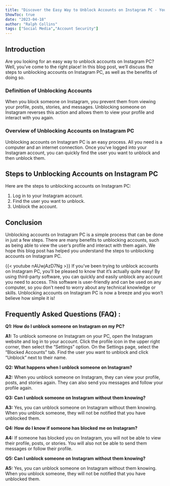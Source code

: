 ```yaml
---
title: "Discover the Easy Way to Unblock Accounts on Instagram PC - You Won't Believe How Simple It Is!"
ShowToc: true 
date: "2023-04-18"
author: "Ralph Collins" 
tags: ["Social Media","Account Security"]
---
```

## Introduction

Are you looking for an easy way to unblock accounts on Instagram PC? Well, you’ve come to the right place! In this blog post, we’ll discuss the steps to unblocking accounts on Instagram PC, as well as the benefits of doing so. 

### Definition of Unblocking Accounts

When you block someone on Instagram, you prevent them from viewing your profile, posts, stories, and messages. Unblocking someone on Instagram reverses this action and allows them to view your profile and interact with you again. 

### Overview of Unblocking Accounts on Instagram PC

Unblocking accounts on Instagram PC is an easy process. All you need is a computer and an internet connection. Once you’ve logged into your Instagram account, you can quickly find the user you want to unblock and then unblock them. 

## Steps to Unblocking Accounts on Instagram PC

Here are the steps to unblocking accounts on Instagram PC: 

1. Log in to your Instagram account. 
2. Find the user you want to unblock. 
3. Unblock the account. 

## Conclusion

Unblocking accounts on Instagram PC is a simple process that can be done in just a few steps. There are many benefits to unblocking accounts, such as being able to view the user’s profile and interact with them again. We hope this blog post has helped you understand the steps to unblocking accounts on Instagram PC.

{{< youtube nAUwjAzD7Ng >}} 
If you’ve been trying to unblock accounts on Instagram PC, you’ll be pleased to know that it’s actually quite easy! By using third-party software, you can quickly and easily unblock any account you need to access. This software is user-friendly and can be used on any computer, so you don’t need to worry about any technical knowledge or skills. Unblocking accounts on Instagram PC is now a breeze and you won’t believe how simple it is!

## Frequently Asked Questions (FAQ) :
**Q1: How do I unblock someone on Instagram on my PC?**

**A1:** To unblock someone on Instagram on your PC, open the Instagram website and log in to your account. Click the profile icon in the upper right corner, then select the “Settings” option. On the Settings page, select the “Blocked Accounts” tab. Find the user you want to unblock and click “Unblock” next to their name.

**Q2: What happens when I unblock someone on Instagram?**

**A2:** When you unblock someone on Instagram, they can view your profile, posts, and stories again. They can also send you messages and follow your profile again.

**Q3: Can I unblock someone on Instagram without them knowing?**

**A3:** Yes, you can unblock someone on Instagram without them knowing. When you unblock someone, they will not be notified that you have unblocked them.

**Q4: How do I know if someone has blocked me on Instagram?**

**A4:** If someone has blocked you on Instagram, you will not be able to view their profile, posts, or stories. You will also not be able to send them messages or follow their profile.

**Q5: Can I unblock someone on Instagram without them knowing?**

**A5:** Yes, you can unblock someone on Instagram without them knowing. When you unblock someone, they will not be notified that you have unblocked them.


